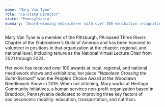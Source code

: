 ```yaml
---
name: "Mary Van Tyne"
role: "Co-State Director"
state: "Pennsylvania"
summary: "Award-winning embroiderer with over 100 exhibition recognitions balances extensive volunteer service with community-focused nonprofit work addressing socioeconomic mobility challenges."
---
```


Mary Van Tyne is a member of the Pittsburgh, PA-based Three Rivers
Chapter of the Embroiderer’s Guild of America and has been honored to
volunteer in positions in that organization at the chapter, regional,
and national level, including tenure as the National Virtual Lecture
Chair from 2021 through 2024.

Her work has received over 100 awards at local, regional, and national
needlework shows and exhibitions; her piece _“Napoleon Crossing the
Saint-Bernard”_ won the People’s Choice Award at the Woodlawn Needlework
Show in 2018. When not stitching, Mary works at Heritage Community
Initiatives, a human services non-profit organization based in
Braddock, Pennsylvania dedicated to improving three key factors of
socioeconomic mobility: education, transportation, and nutrition.
